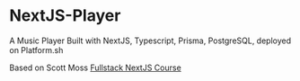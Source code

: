 # NextJS-Player

A Music Player Built with NextJS, Typescript, Prisma, PostgreSQL, deployed on Platform.sh

Based on Scott Moss [Fullstack NextJS Course](https://frontendmasters.com/courses/fullstack-app-next/)
